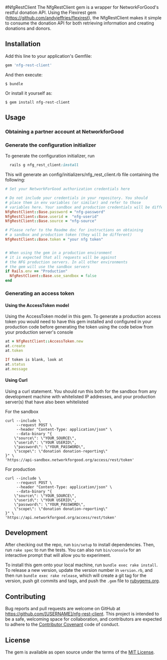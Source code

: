 #NfgRestClient
The NfgRestClient gem is a wrapper for NetworkForGood's restful donation API. Using the Flexirest gem (https://github.com/andyjeffries/flexirest), the NfgRestClient makes it simple to consume the donation API for both retrieving information and creating donations and donors.

## Installation

Add this line to your application's Gemfile:

```ruby
gem 'nfg-rest-client'
```

And then execute:

    $ bundle

Or install it yourself as:

    $ gem install nfg-rest-client

## Usage

### Obtaining a partner account at NetworkforGood

### Generate the configuration initializer

To generate the configuration initializer, run

```ruby
  rails g nfg_rest_client:install
```

This will generate an config/initializers/nfg_rest_client.rb file containing the following:

```ruby
# Set your NetworkForGood authorization credentials here

# Do not include your credentials in your repository. You should
# place them in env variables (or similar) and refer to those
# variables here. Your sandbox and production credentials will be different.
NfgRestClient::Base.password = "nfg-password"
NfgRestClient::Base.userid =  "nfg-userid"
NfgRestClient::Base.source = "nfg-source"

# Please refer to the Readme doc for instructions on obtaining
# a sandbox and production token (they will be different)
NfgRestClient::Base.token = "your nfg token"


# When using the gem in a production environment
# it is expected that all requests will be against
# the NFG production servers. In all other environments
# the gem will use the sandbox servers
if Rails.env == "Production"
  NfgRestClient::Base.use_sandbox = false
end
```

### Generating an access token

#### Using the AccessToken model
Using the AccessToken model in this gem. To generate a production access token you would need to have this gem installed and configured
in your production code before generating the token using the code below from your production server's console

```ruby
at = NfgRestClient::AccessToken.new
at.create
at.token

If token is blank, look at
at.status
at.message
```
#### Using Curl
Using a curl statement. You should run this both for the sandbox from any development machine with whitelisted IP addresses,
and your production server(s) that have also been whitelisted

For the sandbox
```
curl --include \
     --request POST \
     --header "Content-Type: application/json" \
     --data-binary "{
    \"source\": \"YOUR_SOURCE\",
    \"userid\": \"YOUR USERID\",
    \"password\": \"YOUR_PASSWORD\",
    \"scope\": \"donation donation-reporting\"
}" \
'https://api-sandbox.networkforgood.org/access/rest/token'
```

For production
```
curl --include \
     --request POST \
     --header "Content-Type: application/json" \
     --data-binary "{
    \"source\": \"YOUR_SOURCE\",
    \"userid\": \"YOUR USERID\",
    \"password\": \"YOUR_PASSWORD\",
    \"scope\": \"donation donation-reporting\"
}" \
'https://api.networkforgood.org/access/rest/token'
```

## Development

After checking out the repo, run `bin/setup` to install dependencies. Then, run `rake spec` to run the tests. You can also run `bin/console` for an interactive prompt that will allow you to experiment.

To install this gem onto your local machine, run `bundle exec rake install`. To release a new version, update the version number in `version.rb`, and then run `bundle exec rake release`, which will create a git tag for the version, push git commits and tags, and push the `.gem` file to [rubygems.org](https://rubygems.org).

## Contributing

Bug reports and pull requests are welcome on GitHub at https://github.com/[USERNAME]/nfg-rest-client. This project is intended to be a safe, welcoming space for collaboration, and contributors are expected to adhere to the [Contributor Covenant](contributor-covenant.org) code of conduct.


## License

The gem is available as open source under the terms of the [MIT License](http://opensource.org/licenses/MIT).

